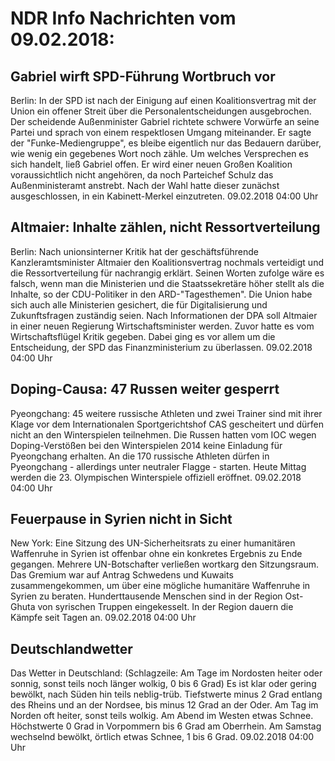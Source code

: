 # NDR Info Nachrichten vom 09.02.2018:


## Gabriel wirft SPD-Führung Wortbruch vor
Berlin: In der SPD ist nach der Einigung auf einen Koalitionsvertrag mit der Union ein offener Streit über  die Personalentscheidungen ausgebrochen. Der scheidende Außenminister Gabriel richtete schwere Vorwürfe an seine Partei und sprach von einem respektlosen Umgang miteinander. Er sagte der "Funke-Mediengruppe", es bleibe eigentlich nur das Bedauern darüber, wie wenig ein gegebenes Wort noch zähle. Um welches Versprechen es sich handelt, ließ Gabriel offen. Er wird einer neuen Großen Koalition voraussichtlich nicht angehören, da noch Parteichef Schulz das Außenministeramt anstrebt. Nach der Wahl hatte dieser zunächst ausgeschlossen, in ein Kabinett-Merkel einzutreten. 09.02.2018 04:00 Uhr 

## Altmaier: Inhalte zählen, nicht Ressortverteilung
Berlin: Nach unionsinterner Kritik hat der geschäftsführende Kanzleramtsminister Altmaier den Koalitionsvertrag nochmals verteidigt und die Ressortverteilung für nachrangig erklärt. Seinen Worten zufolge wäre es falsch, wenn man die Ministerien und die Staatssekretäre höher stellt als die Inhalte, so der CDU-Politiker in den ARD-"Tagesthemen". Die Union habe sich auch alle Ministerien gesichert, die für Digitalisierung und Zukunftsfragen zuständig seien. Nach Informationen der DPA soll Altmaier in einer neuen Regierung Wirtschaftsminister werden. Zuvor hatte es vom Wirtschaftsflügel Kritik gegeben. Dabei ging es vor allem um die Entscheidung, der SPD das Finanzministerium zu überlassen. 09.02.2018 04:00 Uhr 

## Doping-Causa: 47 Russen weiter gesperrt
Pyeongchang:			      45 weitere russische Athleten und zwei Trainer sind mit ihrer Klage vor dem Internationalen Sportgerichtshof CAS gescheitert und dürfen nicht an den Winterspielen teilnehmen. Die Russen hatten vom IOC wegen Doping-Verstößen bei den Winterspielen 2014 keine Einladung für Pyeongchang erhalten. An die 170 russische Athleten dürfen in Pyeongchang - allerdings unter neutraler Flagge - starten. Heute Mittag werden die 23. Olympischen Winterspiele offiziell eröffnet. 09.02.2018 04:00 Uhr 

## Feuerpause in Syrien nicht in Sicht
New York: Eine Sitzung des UN-Sicherheitsrats zu einer humanitären Waffenruhe in Syrien ist offenbar ohne ein konkretes Ergebnis zu Ende gegangen. Mehrere UN-Botschafter verließen wortkarg den Sitzungsraum. Das Gremium war auf Antrag Schwedens und Kuwaits zusammengekommen, um über eine mögliche humanitäre Waffenruhe in Syrien zu beraten. Hunderttausende Menschen sind in der Region Ost-Ghuta von syrischen Truppen eingekesselt. In der Region dauern die Kämpfe seit Tagen an. 09.02.2018 04:00 Uhr 

## Deutschlandwetter
Das Wetter in Deutschland:
(Schlagzeile: Am Tage im Nordosten heiter oder sonnig, sonst teils noch länger wolkig, 0 bis 6 Grad) Es ist klar oder gering bewölkt, nach Süden hin teils neblig-trüb. Tiefstwerte minus 2 Grad entlang des Rheins und an der Nordsee, bis minus 12 Grad an der Oder. Am Tag im Norden oft heiter, sonst teils wolkig. Am Abend im Westen etwas Schnee. Höchstwerte 0 Grad in Vorpommern bis 6 Grad am Oberrhein. Am Samstag wechselnd bewölkt, örtlich etwas Schnee, 1 bis 6 Grad. 09.02.2018 04:00 Uhr 
